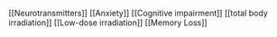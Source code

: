 [[Neurotransmitters]]
[[Anxiety]]
[[Cognitive impairment]]
[[total body irradiation]]
[[Low-dose irradiation]]
[[Memory Loss]]
